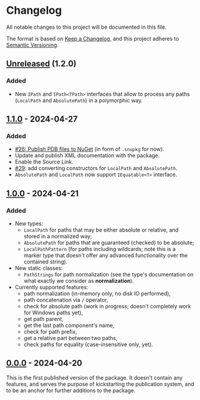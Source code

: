 <!--
SPDX-FileCopyrightText: 2024 Friedrich von Never <friedrich@fornever.me>

SPDX-License-Identifier: MIT
-->

Changelog
=========
All notable changes to this project will be documented in this file.

The format is based on [Keep a Changelog](https://keepachangelog.com/en/1.0.0/), and this project adheres to [Semantic Versioning](https://semver.org/spec/v2.0.0.html).

## [Unreleased] (1.2.0)
### Added
- New `IPath` and `IPath<TPath>` interfaces that allow to process any paths (`LocalPath` and `AbsolutePath`) in a polymorphic way.

## [1.1.0] - 2024-04-27
### Added
- [#26: Publish PDB files to NuGet](https://github.com/ForNeVeR/TruePath/issues/26) (in form of `.snupkg` for now).
- Update and publish XML documentation with the package.
- Enable the Source Link.
- [#29](https://github.com/ForNeVeR/TruePath/issues/29): add converting constructors for `LocalPath` and `AbsolutePath`.
- `AbsolutePath` and `LocalPath` now support `IEquatable<T>` interface.

## [1.0.0] - 2024-04-21
### Added
- New types:
  - `LocalPath` for paths that may be either absolute or relative, and stored in a normalized way;
  - `AbsolutePath` for paths that are guaranteed (checked) to be absolute;
  - `LocalPathPattern` (for paths including wildcards; note this is a marker type that doesn't offer any advanced functionality over the contained string).
- New static classes:
  - `PathStrings` for path normalization (see the type's documentation on what exactly we consider as **normalization**).
- Currently supported features:
  - path normalization (in-memory only, no disk IO performed),
  - path concatenation via `/` operator,
  - check for absolute path (work in progress; doesn't completely work for Windows paths yet),
  - get path parent,
  - get the last path component's name,
  - check for path prefix,
  - get a relative part between two paths,
  - check paths for equality (case-insensitive only, yet).

## [0.0.0] - 2024-04-20
This is the first published version of the package. It doesn't contain any features, and serves the purpose of kickstarting the publication system, and to be an anchor for further additions to the package.

[docs.readme]: README.md

[0.0.0]: https://github.com/ForNeVeR/TruePath/releases/tag/v0.0.0
[1.0.0]: https://github.com/ForNeVeR/TruePath/compare/v0.0.0...v1.0.0
[1.1.0]: https://github.com/ForNeVeR/TruePath/compare/v1.0.0...v1.1.0
[Unreleased]: https://github.com/ForNeVeR/TruePath/compare/v1.1.0...HEAD
